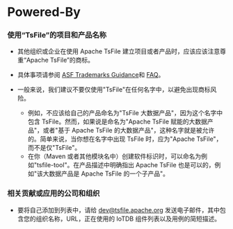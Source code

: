 <!--

    Licensed to the Apache Software Foundation (ASF) under one
    or more contributor license agreements.  See the NOTICE file
    distributed with this work for additional information
    regarding copyright ownership.  The ASF licenses this file
    to you under the Apache License, Version 2.0 (the
    "License"); you may not use this file except in compliance
    with the License.  You may obtain a copy of the License at
    
        http://www.apache.org/licenses/LICENSE-2.0
    
    Unless required by applicable law or agreed to in writing,
    software distributed under the License is distributed on an
    "AS IS" BASIS, WITHOUT WARRANTIES OR CONDITIONS OF ANY
    KIND, either express or implied.  See the License for the
    specific language governing permissions and limitations
    under the License.

-->

# Powered-By

### 使用“TsFile”的项目和产品名称

- 其他组织或企业在使用 Apache TsFile 建立项目或者产品时，应该应该注意尊重“Apache TsFile”的商标。
- 具体事项请参阅 [ASF Trademarks Guidance](https://www.apache.org/foundation/marks/)和 [FAQ](https://www.apache.org/foundation/marks/faq/)。

- 一般来说，我们建议不要仅使用"TsFile"在任何名字中，以避免出现商标风险。
  - 例如，不应该给自己的产品命名为"TsFile 大数据产品"，因为这个名字中包含 TsFile。然而，如果说是命名为"Apache TsFile 赋能的大数据产品"，或者"基于 Apache TsFile 的大数据产品"，这种名字就是被允许的。简单来说，当你想在名字中出现 TsFile 时，应为"Apache TsFile"，而不是仅"TsFile"。
  - 在你（Maven 或者其他模块名中）创建软件标识时，可以命名为例如"tsfile-tool"。在产品描述中明确指出 Apache TsFile 也是可以的，例如"该大数据产品是 Apache TsFile 的一个子产品"。

### 相关贡献或应用的公司和组织
- 要将自己添加到列表中，请给 dev@tsfile.apache.org 发送电子邮件，其中包含您的组织名称，URL，正在使用的 IoTDB 组件列表以及用例的简短描述。
